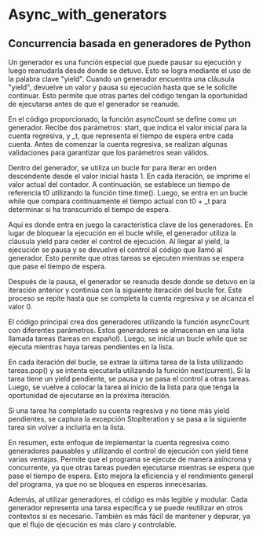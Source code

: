 # Async_with_generators
## Concurrencia basada en generadores de Python
Un generador es una función especial que puede pausar su ejecución y luego reanudarla desde donde se detuvo. Esto se logra mediante el uso de la palabra clave "yield". Cuando un generador encuentra una cláusula "yield", devuelve un valor y pausa su ejecución hasta que se le solicite continuar. Esto permite que otras partes del código tengan la oportunidad de ejecutarse antes de que el generador se reanude.

En el código proporcionado, la función asyncCount se define como un generador. Recibe dos parámetros: start, que indica el valor inicial para la cuenta regresiva, y _t, que representa el tiempo de espera entre cada cuenta. Antes de comenzar la cuenta regresiva, se realizan algunas validaciones para garantizar que los parámetros sean válidos.

Dentro del generador, se utiliza un bucle for para iterar en orden descendente desde el valor inicial hasta 1. En cada iteración, se imprime el valor actual del contador. A continuación, se establece un tiempo de referencia t0 utilizando la función time.time(). Luego, se entra en un bucle while que compara continuamente el tiempo actual con t0 + _t para determinar si ha transcurrido el tiempo de espera.

Aquí es donde entra en juego la característica clave de los generadores. En lugar de bloquear la ejecución en el bucle while, el generador utiliza la cláusula yield para ceder el control de ejecución. Al llegar al yield, la ejecución se pausa y se devuelve el control al código que llamó al generador. Esto permite que otras tareas se ejecuten mientras se espera que pase el tiempo de espera.

Después de la pausa, el generador se reanuda desde donde se detuvo en la iteración anterior y continúa con la siguiente iteración del bucle for. Este proceso se repite hasta que se completa la cuenta regresiva y se alcanza el valor 0.

El código principal crea dos generadores utilizando la función asyncCount con diferentes parámetros. Estos generadores se almacenan en una lista llamada tareas (tareas en español). Luego, se inicia un bucle while que se ejecuta mientras haya tareas pendientes en la lista.

En cada iteración del bucle, se extrae la última tarea de la lista utilizando tareas.pop() y se intenta ejecutarla utilizando la función next(current). Si la tarea tiene un yield pendiente, se pausa y se pasa el control a otras tareas. Luego, se vuelve a colocar la tarea al inicio de la lista para que tenga la oportunidad de ejecutarse en la próxima iteración.

Si una tarea ha completado su cuenta regresiva y no tiene más yield pendientes, se captura la excepción StopIteration y se pasa a la siguiente tarea sin volver a incluirla en la lista.

En resumen, este enfoque de implementar la cuenta regresiva como generadores pausables y utilizando el control de ejecución con yield tiene varias ventajas. Permite que el programa se ejecute de manera asíncrona y concurrente, ya que otras tareas pueden ejecutarse mientras se espera que pase el tiempo de espera. Esto mejora la eficiencia y el rendimiento general del programa, ya que no se bloquea en esperas innecesarias.

Además, al utilizar generadores, el código es más legible y modular. Cada generador representa una tarea específica y se puede reutilizar en otros contextos si es necesario. También es más fácil de mantener y depurar, ya que el flujo de ejecución es más claro y controlable.
